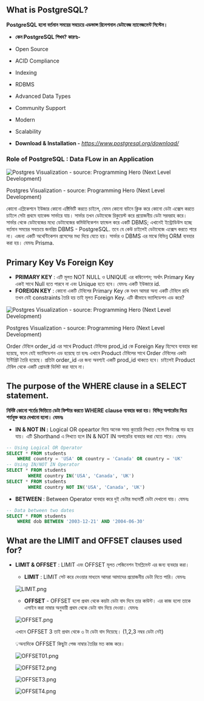 ## What is PostgreSQL?

**PostgreSQL হলো বর্তমান সময়ের সবচেয়ে এডভান্স রিলেশনাল ডেটাবেজ ম্যানেজমেন্ট সিস্টেম।**

- **কেন PostgreSQL শিখব? কারণঃ-**

- Open Source
- ACID Compliance
- Indexing

- RDBMS
- Advanced Data Types
- Community Support

- Modern
- Scalability

- **Download & Installation -** *https://www.postgresql.org/download/*

### Role of PostgreSQL : Data FLow in an Application

![Postgres Visualization - source: Programming Hero (Next Level Development)](https://i.ibb.co/Dg9BZzV8/postgres-In-Visaul.png)

Postgres Visualization - source: Programming Hero (Next Level Development)

কোনো এপ্লিকেশনে ইউজার কোনো এক্টিভিটি করতে চাইলে, যেমন কোনো বাটনে ক্লিক করে কোনো ডেটা এক্সেস করতে চাইলে সেটা প্রথমে ব্যাকেন্ড সার্ভারে যায়। সার্ভার তখন ডেটাবেজে রিকুয়েস্ট করে প্রয়োজনীয় ডেটা সরবরাহ করে। সার্ভার থেকে ডেটাবেজের মধ্যে ডেটাবেজের কমিউনিকেশন হ্যান্ডেল করে একটি DBMS; এখানেই ইন্ট্রোডিউস হচ্ছে বর্তমান সময়ের সবচেয়ে জনপ্রিয় DBMS - PostgreSQL. তবে যে কেউ চাইলেই ডেটাবেজে এক্সেস করতে পারে না। এজন্য একটি অথেন্টিকেশন প্রসেসের মধ্য দিয়ে যেতে হয়। সার্ভার ও DBMS এর মাঝে বিভিন্ন ORM ব্যবহার করা হয়। যেমনঃ Prisma.

## Primary Key Vs Foreign Key

- **PRIMARY KEY** : এটি মূলত NOT NULL ও UNIQUE এর কম্বিনেশন; অর্থাৎ Primary Key একই সাথে Null হতে পারবে না এবং Unique হতে হবে। যেমনঃ একটি ইউজারে id.
- **FOREIGN KEY** : কোনো একটি টেবিলের Primary Key কে যখন আমরা অন্য একটি টেবিলে রাখি তখন যেই constraints তৈরি হয় তাই মূলত Foreign Key. এটি কীভাবে ভ্যালিডেশন এড করে?

![Postgres Visualization - source: Programming Hero (Next Level Development)](https://i.ibb.co/rRwtqpC0/foreign-key-constraints.png)

Postgres Visualization - source: Programming Hero (Next Level Development)

Order টেবিলে order_id এর সাথে Product টেবিলের prod_id কে Foreign Key হিসেবে ব্যবহার করা হয়েছে, ফলে যেই ভ্যালিডেশন এড হয়েছে তা হলঃ এখানে Product টেবিলের সাথে Order টেবিলের একটা ইন্টিগ্রিট তৈরি হয়েছে। প্রতিটা order_id এর জন্য অবশ্যই একটি prod_id থাকতে হবে। চাইলেই Product টেবিল থেকে একটি প্রোডাক্ট ডিলিট করা যাবে না।

## The purpose of the WHERE clause in a SELECT statement.

**নির্দিষ্ট কোনো শর্তের ভিত্তিতে ডেটা ফিল্টার করতে WHERE clause ব্যবহার করা হয়। বিভিন্ন অপারেটর দিয়ে শর্তযুক্ত করে দেখানো হলো। যেমনঃ**

- **IN & NOT IN :** Logical OR opeartor দিয়ে অনেক সময় ক্যুয়েরি লিখতে গেলে সিনট্যাক্স বড় হয়ে যায়। এটি Shorthand এ লিখতে হলে IN & NOT IN অপারেটর ব্যবহার করা যেতে পারে। যেমনঃ

```sql
-- Using Logical OR Operator
SELECT * FROM students
    WHERE country = 'USA' OR country = 'Canada' OR country = 'UK'
-- Using IN/NOT IN Operator
SELECT * FROM students
		WHERE country IN('USA', 'Canada', 'UK')
SELECT * FROM students
		WHERE country NOT IN('USA', 'Canada', 'UK')
```

- **BETWEEN** : Between Operator ব্যবহার করে দুই ডেটার মধ্যবর্তী ডেটা দেখানো যায়। যেমনঃ

```sql
-- Data between two dates
SELECT * FROM students
    WHERE dob BETWEEN '2003-12-21' AND '2004-06-30'
```

## What are the LIMIT and OFFSET clauses used for?

- **LIMIT & OFFSET** : LIMIT এবং OFFSET মূলত পেজিনেশন ইমপ্লিমেন্ট এর জন্য ব্যবহার করা।

  - **LIMIT** : LIMIT সেট করে দেওয়ার মাধ্যমে আমরা আমাদের প্রয়োজনীয় ডেটা নিতে পারি। যেমনঃ

  ![LIMIT.png](https://i.ibb.co/fVHwBtGn/LIMIT.png)

  - **OFFSET** - OFFSET হলো প্রথম থেকে কয়টা ডেটা বাদ দিবে তার কাউন্ট। এর কাজ হলো তাকে এসাইন করা নাম্বার অনুযায়ী প্রথম থেকে ডেটা বাদ দিয়ে দেওয়া। যেমনঃ

  ![OFFSET.png](https://i.ibb.co/tMkz1v8z/OFFSET.png)

  এখানে OFFSET 3 তাই প্রথম থেকে ৩ টা ডেটা বাদ দিয়েছে। (1,2,3 নম্বর ডেটা নেই)

    <aside>

  💡অন্যদিকে OFFSET কিছুটা পেজ নাম্বার তৈরির মত কাজ করে।

    </aside>

  ![OFFSET01.png](https://i.ibb.co/8nwSLPPP/OFFSET01.png)

  ![OFFSET2.png](https://i.ibb.co/pvd9Zhf6/OFFSET2.png)

  ![OFFSET3.png](https://i.ibb.co/1tLZhPBY/OFFSET3.png)

  ![OFFSET4.png](https://i.ibb.co/qLbqJQ6p/OFFSET4.png)
